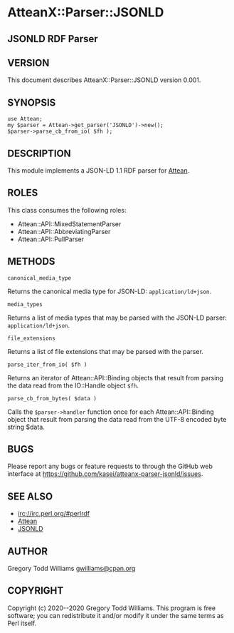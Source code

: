 # AtteanX::Parser::JSONLD

## JSONLD RDF Parser

## VERSION

This document describes AtteanX::Parser::JSONLD version 0.001.

## SYNOPSIS

    use Attean;
    my $parser = Attean->get_parser('JSONLD')->new();
    $parser->parse_cb_from_io( $fh );

## DESCRIPTION

This module implements a JSON-LD 1.1 RDF parser for [Attean](https://metacpan.org/pod/Attean).

## ROLES

This class consumes the following roles:

* Attean::API::MixedStatementParser
* Attean::API::AbbreviatingParser
* Attean::API::PullParser

## METHODS

`canonical_media_type`

Returns the canonical media type for JSON-LD: `application/ld+json`.

`media_types`

Returns a list of media types that may be parsed with the JSON-LD
parser: `application/ld+json`.

`file_extensions`

Returns a list of file extensions that may be parsed with the
parser.

`parse_iter_from_io( $fh )`

Returns an iterator of Attean::API::Binding objects that result from
parsing the data read from the IO::Handle object `$fh`.

`parse_cb_from_bytes( $data )`

Calls the `$parser->handler` function once for each
Attean::API::Binding object that result from parsing the data read
from the UTF-8 encoded byte string $data.

## BUGS

Please report any bugs or feature requests to through the GitHub web
interface at <https://github.com/kasei/atteanx-parser-jsonld/issues>.

## SEE ALSO

* <irc://irc.perl.org/#perlrdf>
* [Attean](https://metacpan.org/pod/Attean)
* [JSONLD](https://metacpan.org/pod/JSONLD)

## AUTHOR

Gregory Todd Williams <gwilliams@cpan.org>

## COPYRIGHT

Copyright (c) 2020--2020 Gregory Todd Williams. This program is free
software; you can redistribute it and/or modify it under the same terms
as Perl itself.
